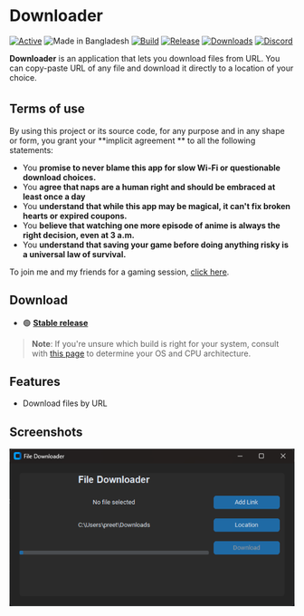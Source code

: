 # Downloader

[![Active](https://img.shields.io/badge/status-active-47c219.svg)](https://github.com/Preetthee/github_assets/blob/main/project-status.md)
![Made in Bangladesh](https://img.shields.io/badge/made_in-bangladesh-ffd700.svg?labelColor=006a4e)
[![Build](https://img.shields.io/github/actions/workflow/status/Tyrrrz/YoutubeDownloader/main.yml?branch=master)](https://github.com/Tyrrrz/YoutubeDownloader/actions)
[![Release](https://img.shields.io/github/v/release/Preetthee/downloader)](https://github.com/Preetthee/downloader/releases)
[![Downloads](https://img.shields.io/github/downloads/Preetthee/downloader/total.svg)](https://github.com/Preetthee/downloader/releases)
[![Discord](https://img.shields.io/discord/1326596502298169486?label=discord)](https://discord.gg/CNzfGDh7Mk)

**Downloader** is an application that lets you download files from URL.
You can copy-paste URL of any file and download it directly to a location of your choice.

## Terms of use<sup></sup>

By using this project or its source code, for any purpose and in any shape or form, you grant your **implicit agreement
** to all the following statements:

- You **promise to never blame this app for slow Wi-Fi or questionable download choices.**
- You **agree that naps are a human right and should be embraced at least once a day**
- You **understand that while this app may be magical, it can't fix broken hearts or expired coupons.**
- You **believe that watching one more episode of anime is always the right decision, even at 3 a.m.**
- You **understand that saving your game before doing anything risky is a universal law of survival.**

To join me and my friends for a gaming session, [click here](https://discord.gg/yKtHj6D8Df).

## Download

- 🟢 **[Stable release](https://github.com/Preetthee/downloader/releases/latest)**

> **Note**:
> If you're unsure which build is right for your system, consult with [this page](https://useragent.cc) to determine
> your OS and CPU architecture.

## Features

- Download files by URL

## Screenshots

![list](assets/downloader_app.png)


